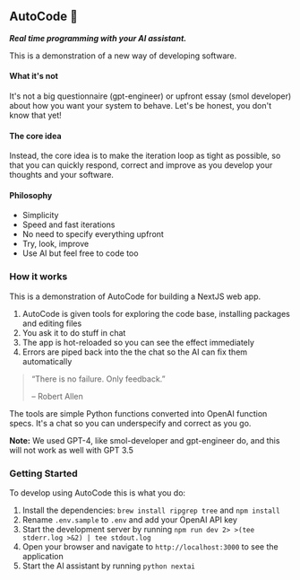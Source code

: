 ## AutoCode 🤖

_**Real time programming with your AI assistant.**_

This is a demonstration of a new way of developing software.

#### **What it's not** 

It's not a big questionnaire (gpt-engineer) or upfront essay (smol developer) about how you want your system to behave. Let's be honest, you don't know that yet!

 #### The core idea

Instead, the core idea is to make the iteration loop as tight as possible, so
that you can quickly respond, correct and improve as you develop your thoughts and your software.

#### Philosophy

- Simplicity
- Speed and fast iterations
- No need to specify everything upfront
- Try, look, improve
- Use AI but feel free to code too 

### How it works

This is a demonstration of AutoCode for building a NextJS web app.

1. AutoCode is given tools for exploring the code base, installing packages and editing files
2. You ask it to do stuff in chat
3. The app is hot-reloaded so you can see the effect immediately
4. Errors are piped back into the the chat so the AI can fix them automatically


> “There is no failure. Only feedback.”
> 
>  – Robert Allen

The tools are simple Python functions converted into OpenAI function specs. It's a chat so you can underspecify and correct as you go. 

**Note:** We used GPT-4, like smol-developer and gpt-engineer do, and this will not work as well with GPT 3.5

### Getting Started

To develop using AutoCode this is what you do:

1. Install the dependencies: `brew install ripgrep tree` and `npm install`
2. Rename `.env.sample` to `.env` and add your OpenAI API key
3. Start the development server by running `npm run dev 2> >(tee stderr.log >&2) | tee stdout.log`
4. Open your browser and navigate to `http://localhost:3000` to see the application
5. Start the AI assistant by running `python nextai`

